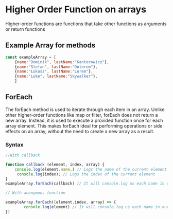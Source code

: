 # Higher Order Function on arrays 
Higher-order functions are functions that take other functions as arguments or return functions

## Example Array for methods 
```js
const exampleArray = [
    {name:"Dominik", lastName:"Kantorowicz"},
    {name:"Stefan", lastName:"Dolorem"},
    {name:"Łukasz", lastName:"Lorem"},
    {name:"Luke", lastName:"Skywalker"},
    ]

```
## ForEach 
The forEach method is used to iterate through each item in an array. Unlike other higher-order functions like map or filter, forEach does not return a new array. Instead, it is used to execute a provided function once for each array element. This makes forEach ideal for performing operations or side effects on an array, without the need to create a new array as a result.

### Syntax 
```js
//With callback

function callback (element, index, array) {
    console.log(element.name,) // Logs the name of the current element
     console.log(index); // Logs the index of the current element
}
exampleArray.forEach(callback) // It will console.log us each name in our array of object 

// With anonymous function 

exampleArray.forEach((element,index, array) => {
        console.log(element) // It will console.log us each name in our array of object 
})
```

